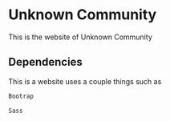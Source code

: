 # Unknown Community

This is the website of Unknown Community

## Dependencies

This is a website uses a couple things such as

```bash
Bootrap
```
```bash
Sass
```
